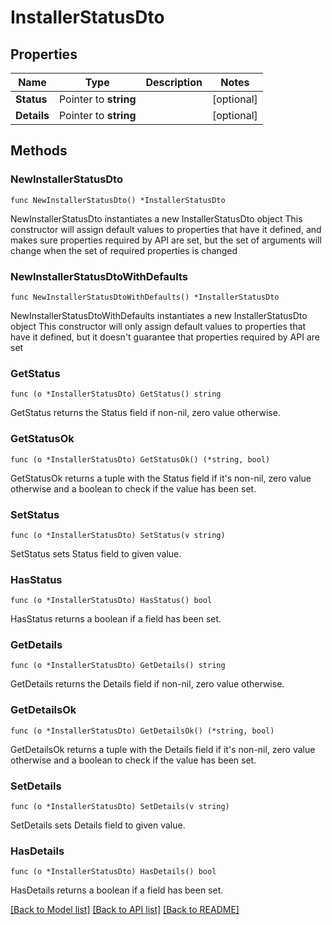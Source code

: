 # InstallerStatusDto

## Properties

Name | Type | Description | Notes
------------ | ------------- | ------------- | -------------
**Status** | Pointer to **string** |  | [optional] 
**Details** | Pointer to **string** |  | [optional] 

## Methods

### NewInstallerStatusDto

`func NewInstallerStatusDto() *InstallerStatusDto`

NewInstallerStatusDto instantiates a new InstallerStatusDto object
This constructor will assign default values to properties that have it defined,
and makes sure properties required by API are set, but the set of arguments
will change when the set of required properties is changed

### NewInstallerStatusDtoWithDefaults

`func NewInstallerStatusDtoWithDefaults() *InstallerStatusDto`

NewInstallerStatusDtoWithDefaults instantiates a new InstallerStatusDto object
This constructor will only assign default values to properties that have it defined,
but it doesn't guarantee that properties required by API are set

### GetStatus

`func (o *InstallerStatusDto) GetStatus() string`

GetStatus returns the Status field if non-nil, zero value otherwise.

### GetStatusOk

`func (o *InstallerStatusDto) GetStatusOk() (*string, bool)`

GetStatusOk returns a tuple with the Status field if it's non-nil, zero value otherwise
and a boolean to check if the value has been set.

### SetStatus

`func (o *InstallerStatusDto) SetStatus(v string)`

SetStatus sets Status field to given value.

### HasStatus

`func (o *InstallerStatusDto) HasStatus() bool`

HasStatus returns a boolean if a field has been set.

### GetDetails

`func (o *InstallerStatusDto) GetDetails() string`

GetDetails returns the Details field if non-nil, zero value otherwise.

### GetDetailsOk

`func (o *InstallerStatusDto) GetDetailsOk() (*string, bool)`

GetDetailsOk returns a tuple with the Details field if it's non-nil, zero value otherwise
and a boolean to check if the value has been set.

### SetDetails

`func (o *InstallerStatusDto) SetDetails(v string)`

SetDetails sets Details field to given value.

### HasDetails

`func (o *InstallerStatusDto) HasDetails() bool`

HasDetails returns a boolean if a field has been set.


[[Back to Model list]](../README.md#documentation-for-models) [[Back to API list]](../README.md#documentation-for-api-endpoints) [[Back to README]](../README.md)



